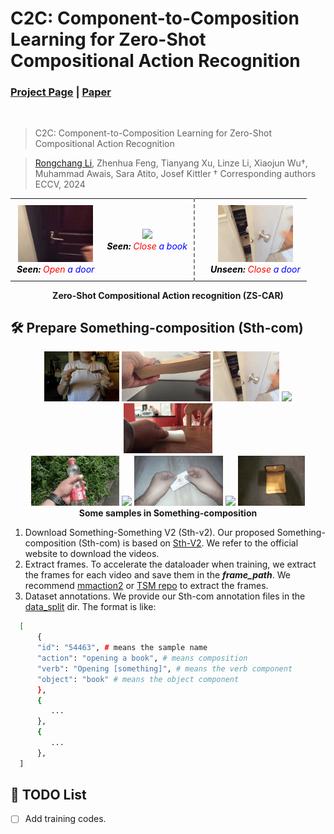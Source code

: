 # C2C: Component-to-Composition Learning for Zero-Shot Compositional Action Recognition
### [Project Page](xxx) | [Paper](xxx)
<br/>

> C2C: Component-to-Composition Learning for Zero-Shot Compositional Action Recognition

> [Rongchang Li](https://rongchangli.github.io/), Zhenhua Feng, Tianyang Xu, Linze Li, Xiaojun Wu†, Muhammad Awais, Sara Atito, Josef Kittler
> † Corresponding authors                    
> ECCV, 2024
                                                                 
[//]: # (&#40;For displaying sample GIFs&#41;)
<table>
  <tr>
    <td style="text-align: center; padding: 10px;">
      <img src="samples/open_door.gif" width="120" />
      <br />
      <i>
        <span style="color: black"><strong>Seen:</strong></span> 
        <span style="color: red;">Open</span> 
        <span style="color: blue;">a door</span>
      </i>
    </td>
    <td style="text-align: center; padding: 10px;">
      <img src="samples/close_book.gif" width="120" />
      <br />
      <i>
        <span style="color: black"><strong>Seen:</strong></span> 
        <span style="color: red;">Close</span> 
        <span style="color: blue;">a book</span>
      </i>
    </td>
    <td style="height: 120px; width: 1px; border-left: 2px dashed gray;"></td>
    <td style="text-align: center; padding: 10px;">
      <img src="samples/close_door.gif" width="120" />
      <br />
      <i>
        <span style="color: black"><strong>Unseen:</strong></span> 
        <span style="color: red;">Close</span> 
        <span style="color: blue;">a door</span>
      </i>
    </td>
  </tr>
</table>
<div align="center" style="margin-top: 1px;">
  <strong>Zero-Shot Compositional Action recognition (ZS-CAR)</strong>
</div>


## 🛠️ Prepare Something-composition (Sth-com)
<p align="middle" style="margin-bottom: 0.5px;">
  <img src="samples/bend_spoon.gif" height="80" /> 
  <img src="samples/bend_book.gif" height="80" /> 
  <img src="samples/close_door.gif" height="80" /> 
  <img src="samples/close_book.gif" height="80" />
  <img src="samples/twist_obj.gif" height="80" /> 
</p>
<p align="middle" style="margin-bottom: 0.5px;margin-top: 0.5px;">
  <img src="samples/squeeze_bottle.gif" height="80" />
  <img src="samples/squeeze_pillow.gif" height="80" /> 
  <img src="samples/tear_card.gif" height="80" /> 
  <img src="samples/tear_leaf.gif" height="80" />
  <img src="samples/open_wallet.gif" height="80" />
</p>
<p align="center" style="margin-top: 0.5px;">
  <strong>Some samples in Something-composition</strong>
</p>

1. Download Something-Something V2 (Sth-v2). Our proposed Something-composition (Sth-com) is based on [Sth-V2](https://developer.qualcomm.com/software/ai-datasets/something-something).
We refer to the official website to download the videos.
2. Extract frames. To accelerate the dataloader when training, we extract the frames for each video and save them in the _**frame_path**_. We recommend [mmaction2](https://github.com/open-mmlab/mmaction2) or [TSM repo](https://github.com/mit-han-lab/temporal-shift-module/blob/master/tools/vid2img_sthv2.py) to extract the frames.
3. Dataset annotations. We provide our Sth-com annotation files in the [data_split](data_split/generalized) dir. The format is like:
  ```bash
    [
        {
        "id": "54463", # means the sample name
        "action": "opening a book", # means composition
        "verb": "Opening [something]", # means the verb component
        "object": "book" # means the object component
        },
        {
           ...
        },
        {
           ...
        },
    ]
  ```

## 📝 TODO List
- [ ] Add training codes.
